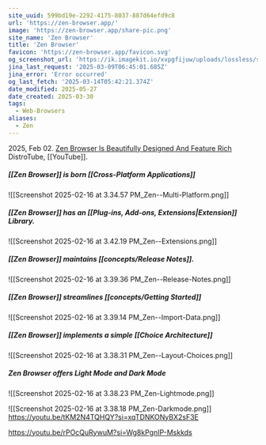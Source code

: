 ```yaml
---
site_uuid: 599bd19e-2292-4175-8037-887d64efd9c8
url: 'https://zen-browser.app/'
image: 'https://zen-browser.app/share-pic.png'
site_name: 'Zen Browser'
title: 'Zen Browser'
favicon: 'https://zen-browser.app/favicon.svg'
og_screenshot_url: 'https://ik.imagekit.io/xvpgfijuw/uploads/lossless/screenshots/20250527_Zen_Browser_og_screenshot.jpeg'
jina_last_request: '2025-03-09T06:45:01.685Z'
jina_error: 'Error occurred'
og_last_fetch: '2025-03-14T05:42:21.374Z'
date_modified: 2025-05-27
date_created: 2025-03-30
tags:
  - Web-Browsers
aliases:
  - Zen
---
```


2025, Feb 02. [Zen Browser Is Beautifully Designed And Feature Rich](https://youtu.be/SCMmzbxUqpo?si=F4DYkAry2dXzHVnQ) DistroTube, [[YouTube]].

##### [[Zen Browser]] is born [[Cross-Platform Applications]]
![[Screenshot 2025-02-16 at 3.34.57 PM_Zen--Multi-Platform.png]]
##### [[Zen Browser]] has an [[Plug-ins,  Add-ons,  Extensions|Extension]] Library.
![[Screenshot 2025-02-16 at 3.42.19 PM_Zen--Extensions.png]]
##### [[Zen Browser]] maintains [[concepts/Release Notes]].
![[Screenshot 2025-02-16 at 3.39.36 PM_Zen--Release-Notes.png]]
##### [[Zen Browser]] streamlines [[concepts/Getting Started]]
![[Screenshot 2025-02-16 at 3.39.14 PM_Zen--Import-Data.png]]
##### [[Zen Browser]] implements a simple [[Choice Architecture]]
![[Screenshot 2025-02-16 at 3.38.31 PM_Zen--Layout-Choices.png]]
##### Zen Browser offers Light Mode and Dark Mode
![[Screenshot 2025-02-16 at 3.38.23 PM_Zen-Lightmode.png]]

![[Screenshot 2025-02-16 at 3.38.18 PM_Zen-Darkmode.png]]
https://youtu.be/tKM2N4TQHQY?si=xqTDNKONyBX2sF3E

https://youtu.be/rPOcQuRywuM?si=Wg8kPgnIP-Mskkds
